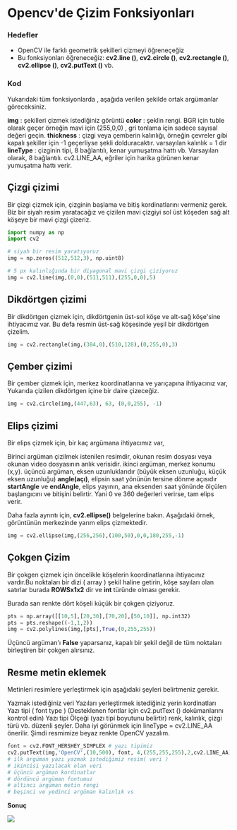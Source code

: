# Opencv'de Çizim Fonksiyonları

### Hedefler
- OpenCV ile farklı geometrik şekilleri çizmeyi öğreneçeğiz
- Bu fonksiyonları öğreneceğiz: **cv2.line ()**, **cv2.circle ()**, **cv2.rectangle ()**, **cv2.ellipse ()**, **cv2.putText ()** vb.

### Kod
Yukarıdaki tüm fonksiyonlarda , aşağıda verilen şekilde ortak argümanlar göreceksiniz.

**img** : şekilleri çizmek istediğiniz görüntü
**color** : şeklin rengi. BGR için tuble olarak geçer örneğin mavi için (255,0,0) , gri tonlama için sadece sayısal değeri geçin.
**thickness** : çizgi veya çemberin kalınlığı, örneğin çevreler gibi kapalı şekiller için -1 geçerliyse şekli dolduracaktır. varsayılan kalınlık = 1 dir
**lineType** : çizginin tipi, 8 bağlantılı, kenar yumuşatma hattı vb. Varsayılan olarak, 8 bağlantılı. cv2.LINE_AA, eğriler için harika görünen kenar yumuşatma hattı verir.

## Çizgi çizimi
Bir çizgi çizmek için, çizginin başlama ve bitiş kordinatlarını vermeniz gerek. Biz bir siyah resim yaratacağız ve çizilen mavi çizgiyi sol üst köşeden sağ alt köşeye bir mavi çizgi çizeriz.

```python
import numpy as np
import cv2

# siyah bir resim yaratıyoruz
img = np.zeros((512,512,3), np.uint8)

# 5 px kalınlığında bir diyagonal mavi çizgi çiziyoruz
img = cv2.line(img,(0,0),(511,511),(255,0,0),5)
```

## Dikdörtgen çizimi
Bir dikdörtgen çizmek için, dikdörtgenin üst-sol köşe ve alt-sağ köşe'sine ihtiyacımız var. Bu defa resmin üst-sağ köşesinde yeşil bir dikdörtgen çizelim.

```python
img = cv2.rectangle(img,(384,0),(510,128),(0,255,0),3)
```

## Çember çizimi
Bir çember çizmek için, merkez koordinatlarına ve yarıçapına ihtiyacınız var, Yukarıda çizilen dikdörtgen içine bir daire çizeceğiz.

```python
img = cv2.circle(img,(447,63), 63, (0,0,255), -1)
```

## Elips çizimi
Bir elips çizmek için, bir kaç argümana ihtiyacımız var,

Birinci argüman çizilmek istenilen resimdir, okunan resim dosyası veya okunan video dosyasının anlık verisidir.
ikinci argüman, merkez konumu (x,y).
üçüncü argüman, eksen uzunluklarıdır (büyük eksen uzunluğu, küçük eksen uzunluğu)
**angle(açı)**, elipsin saat yönünün tersine dönme açısıdır **startAngle** ve **endAngle**, elips yayının, ana eksenden saat yönünde ölçülen başlangıcını ve bitişini belirtir. Yani 0 ve 360 değerleri verirse, tam elips verir.

Daha fazla ayrıntı için, **cv2.ellipse()** belgelerine bakın. Aşağıdaki örnek, görüntünün merkezinde yarım elips çizmektedir.

```python
img = cv2.ellipse(img,(256,256),(100,50),0,0,180,255,-1)
```

## Çokgen Çizim
Bir çokgen çizmek için öncelikle köşelerin koordinatlarına ihtiyacınız vardır.Bu noktaları bir dizi ( array ) şekil haline getirin, köşe sayıları olan satırlar burada **ROWSx1x2** dir ve **int** türünde olması gerekir.

Burada sarı renkte dört köşeli küçük bir çokgen çiziyoruz.

```python
pts = np.array([[10,5],[20,30],[70,20],[50,10]], np.int32)
pts = pts.reshape((-1,1,2))
img = cv2.polylines(img,[pts],True,(0,255,255))
```

Üçüncü argüman'ı **False** yaparsanız, kapalı bir şekil değil  de tüm noktaları birleştiren bir çokgen alırsınız.

## Resme metin eklemek
Metinleri resimlere yerleştirmek için aşağıdaki şeyleri belirtmeniz gerekir.

Yazmak istediğiniz veri
Yazıları yerleştirmek istediğiniz yerin kordinatları
Yazı tipi ( font type ) (Desteklenen fontlar için cv2.putText () dokümanlarını kontrol edin)
Yazı tipi Ölçeği (yazı tipi boyutunu belirtir)
renk, kalınlık, çizgi türü vb. düzenli şeyler. Daha iyi görünmek için lineType = cv2.LINE_AA önerilir.
Şimdi resmimize beyaz renkte OpenCV yazalım.

```python
font = cv2.FONT_HERSHEY_SIMPLEX # yazı tipimiz
cv2.putText(img,'OpenCV',(10,500), font, 4,(255,255,255),2,cv2.LINE_AA)
# ilk argüman yazı yazmak istediğimiz resim( veri )
# ikincisi yazılacak olan veri
# üçüncü argüman kordinatlar
# dördüncü argüman fontumuz
# altıncı argüman metin rengi
# beşinci ve yedinci argüman kalınlık vs
```

**Sonuç**

<img general="center br-4 w-60" taplet="w-90" src="https://www.coogger.com/media/images/drawing.jpg">
